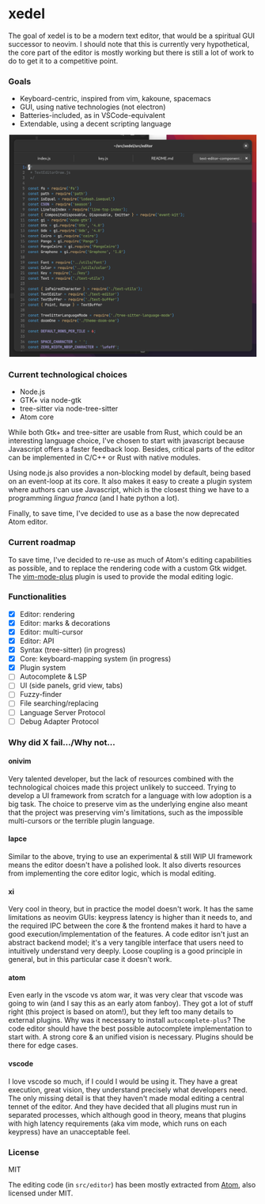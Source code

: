 # xedel

The goal of xedel is to be a modern text editor, that would be a spiritual GUI successor to neovim.
I should note that this is currently very hypothetical, the core part of the editor is mostly
working but there is still a lot of work to do to get it to a competitive point.

### Goals
 - Keyboard-centric, inspired from vim, kakoune, spacemacs
 - GUI, using native technologies (not electron)
 - Batteries-included, as in VSCode-equivalent
 - Extendable, using a decent scripting language

<p align="center">
  <img
    src="./static/demo.png"
    style="width: 500px; height: auto"
  />
</p>

### Current technological choices
 - Node.js
 - GTK+ via node-gtk
 - tree-sitter via node-tree-sitter
 - Atom core

While both Gtk+ and tree-sitter are usable from Rust, which could be an interesting language choice, I've chosen to
start with javascript because Javascript offers a faster feedback loop. Besides, critical parts of the editor can be
implemented in C/C++ or Rust with native modules.

Using node.js also provides a non-blocking model by default, being based on an event-loop at its
core. It also makes it easy to create a plugin system where authors can use Javascript, which is
the closest thing we have to a programming *lingua franca* (and I hate python a lot).

Finally, to save time, I've decided to use as a base the now deprecated Atom editor.

### Current roadmap

To save time, I've decided to re-use as much of Atom's editing capabilities as possible, and
to replace the rendering code with a custom Gtk widget. The [vim-mode-plus](https://github.com/t9md/atom-vim-mode-plus)
plugin is used to provide the modal editing logic.


### Functionalities
 - [x] Editor: rendering
 - [x] Editor: marks & decorations
 - [x] Editor: multi-cursor
 - [x] Editor: API
 - [x] Syntax (tree-sitter) (in progress)
 - [x] Core: keyboard-mapping system (in progress)
 - [x] Plugin system
 - [ ] Autocomplete & LSP
 - [ ] UI (side panels, grid view, tabs)
 - [ ] Fuzzy-finder
 - [ ] File searching/replacing
 - [ ] Language Server Protocol
 - [ ] Debug Adapter Protocol

### Why did X fail.../Why not...

#### onivim

Very talented developer, but the lack of resources combined with the technological choices made this project unlikely
to succeed. Trying to develop a UI framework from scratch for a language with low adoption is a big task. The choice
to preserve vim as the underlying engine also meant that the project was preserving vim's limitations, such as
the impossible multi-cursors or the terrible plugin language.

#### lapce

Similar to the above, trying to use an experimental & still WIP UI framework means the editor doesn't have a polished
look. It also diverts resources from implementing the core editor logic, which is modal editing.

#### xi

Very cool in theory, but in practice the model doesn't work. It has the same limitations as neovim GUIs: keypress
latency is higher than it needs to, and the required IPC between the core & the frontend makes it hard to have a good
execution/implementation of the features. A code editor isn't just an abstract backend model; it's a very tangible
interface that users need to intuitively understand very deeply. Loose coupling is a good principle in general, but in
this particular case it doesn't work.

#### atom

Even early in the vscode vs atom war, it was very clear that vscode was going to win (and I say this as an early atom
fanboy). They got a lot of stuff right (this project is based on atom!), but they left too many details to external
plugins. Why was it necessary to install `autocomplete-plus`? The code editor should have the best possible autocomplete
implementation to start with. A strong core & an unified vision is necessary. Plugins should be there for edge cases.

#### vscode

I love vscode so much, if I could I would be using it. They have a great execution, great vision, they understand
precisely what developers need. The only missing detail is that they haven't made modal editing a central tennet of the
editor. And they have decided that all plugins must run in separated processes, which although good in theory, means
that plugins with high latency requirements (aka vim mode, which runs on each keypress) have an unacceptable feel.

### License

MIT

The editing code (in `src/editor`) has been mostly extracted from
[Atom](https://github.com/atom/atom), also licensed under MIT.
